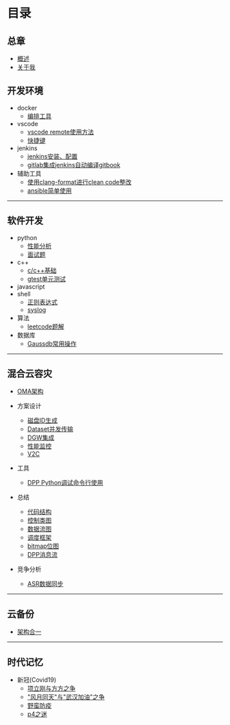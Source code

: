 # 目录

## 总章

- [概述](README.md)
- [关于我]()

## 开发环境

- docker
  - [编排工具](devops/docker/docker-compose.md)
- vscode
  - [vscode remote使用方法](devops/vscode/remote.md)
  - [快捷键](devops/vscode/keymap.md)
- jenkins
  - [jenkins安装、配置](devops/jenkins.md)
  - [gitlab集成jenkins自动编译gitbook](devops/jenkins_gitbook.md)
- 辅助工具
  - [使用clang-format进行clean code整改](devops/tools/clang-format.md)
  - [ansible简单使用](devops/ansible.md)

---

## 软件开发

- python
  - [性能分析](python/perf_analyze.md)
  - [面试题](python/interview.md)
- c++
  - [c/c++基础](c++/base.md)
  - [gtest单元测试](c++/ut.md)
- javascript
- shell
  - [正则表达式](shell/regrex.md)
  - [syslog](shell/syslog.md)
- 算法
  - [leetcode题解](algorithm/leetcode.md)
- 数据库
  - [Gaussdb常用操作](database/gaussdb_cookbook.md)

---

## 混合云容灾

- [OMA架构](hdrs/architecture.md)

- 方案设计
  - [磁盘ID生成](hdrs/disk_id.md)
  - [Dataset并发传输](hdrs/concurrent_send.md)
  - [DGW集成](hdrs/dgw_integrate.md)
  - [性能监控](hdrs/perf_collect.md)
  - [V2C](hdrs/v2c.md)
  
- 工具
  - [DPP Python调试命令行使用](hdrs/debug_client.md)
  
- 总结
  - [代码结构](hdrs/code_structure.md)
  - [控制类图](hdrs/control_diagram.md)
  - [数据流图](hdrs/data_diagram.md)
  - [调度框架](hdrs/schedule_frame.md)
  - [bitmap位图](hdrs/bitmap.md)
  - [DPP消息流](hdrs/dpp.md)
  
- 竞争分析
  - [ASR数据同步](hdrs/asr_data_sync.md)

---

## 云备份

- [架构合一](cbs/unify.md)

---

## 时代记忆

- 新冠(Covid19)
  - [项立刚与方方之争](memory/xlgff.md)
  - ["风月同天"与"武汉加油"之争]()
  - [野蛮防疫]()
  - [p4之迷]()


